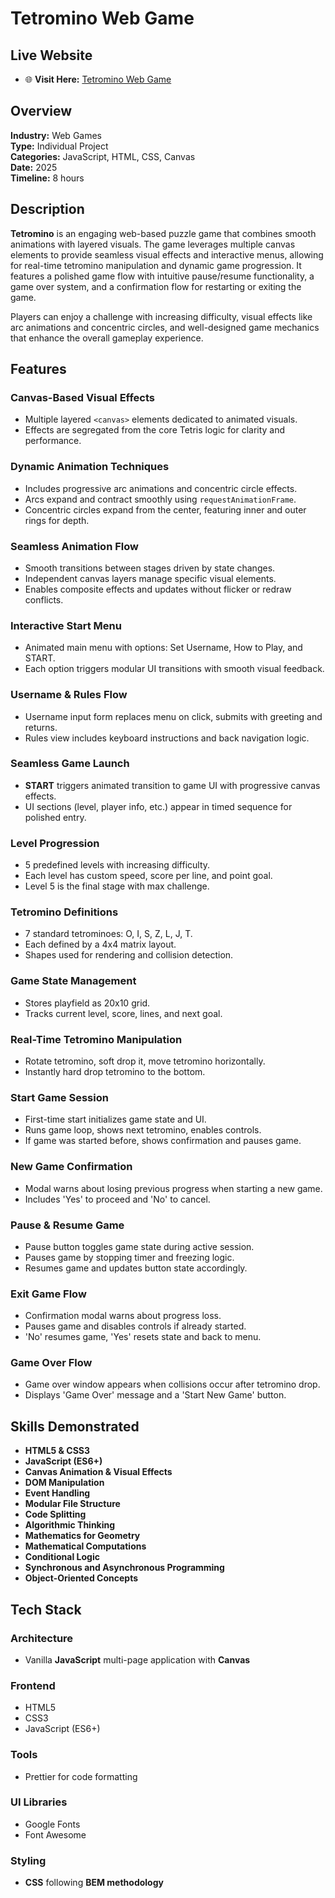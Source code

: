 # Tetromino Web Game

## Live Website

- 🌐 **Visit Here:** [Tetromino Web Game](https://marynashavlak.github.io/tetromino/)

## Overview

**Industry:** Web Games  
**Type:** Individual Project  
**Categories:** JavaScript, HTML, CSS, Canvas  
**Date:** 2025  
**Timeline:** 8 hours  

## Description

**Tetromino** is an engaging web-based puzzle game that combines smooth animations with layered visuals. The game leverages multiple canvas elements to provide seamless visual effects and interactive menus, allowing for real-time tetromino manipulation and dynamic game progression. It features a polished game flow with intuitive pause/resume functionality, a game over system, and a confirmation flow for restarting or exiting the game.

Players can enjoy a challenge with increasing difficulty, visual effects like arc animations and concentric circles, and well-designed game mechanics that enhance the overall gameplay experience.

## Features

### Canvas-Based Visual Effects

- Multiple layered `<canvas>` elements dedicated to animated visuals.
- Effects are segregated from the core Tetris logic for clarity and performance.

### Dynamic Animation Techniques

- Includes progressive arc animations and concentric circle effects.
- Arcs expand and contract smoothly using `requestAnimationFrame`.
- Concentric circles expand from the center, featuring inner and outer rings for depth.

### Seamless Animation Flow

- Smooth transitions between stages driven by state changes.
- Independent canvas layers manage specific visual elements.
- Enables composite effects and updates without flicker or redraw conflicts.

### Interactive Start Menu

- Animated main menu with options: Set Username, How to Play, and START.
- Each option triggers modular UI transitions with smooth visual feedback.

### Username & Rules Flow

- Username input form replaces menu on click, submits with greeting and returns.
- Rules view includes keyboard instructions and back navigation logic.

### Seamless Game Launch

- **START** triggers animated transition to game UI with progressive canvas effects.
- UI sections (level, player info, etc.) appear in timed sequence for polished entry.

### Level Progression

- 5 predefined levels with increasing difficulty.
- Each level has custom speed, score per line, and point goal.
- Level 5 is the final stage with max challenge.

### Tetromino Definitions

- 7 standard tetrominoes: O, I, S, Z, L, J, T.
- Each defined by a 4x4 matrix layout.
- Shapes used for rendering and collision detection.

### Game State Management

- Stores playfield as 20x10 grid.
- Tracks current level, score, lines, and next goal.

### Real-Time Tetromino Manipulation

- Rotate tetromino, soft drop it, move tetromino horizontally.
- Instantly hard drop tetromino to the bottom.

### Start Game Session

- First-time start initializes game state and UI.
- Runs game loop, shows next tetromino, enables controls.
- If game was started before, shows confirmation and pauses game.

### New Game Confirmation

- Modal warns about losing previous progress when starting a new game.
- Includes 'Yes' to proceed and 'No' to cancel.

### Pause & Resume Game

- Pause button toggles game state during active session.
- Pauses game by stopping timer and freezing logic.
- Resumes game and updates button state accordingly.

### Exit Game Flow

- Confirmation modal warns about progress loss.
- Pauses game and disables controls if already started.
- 'No' resumes game, 'Yes' resets state and back to menu.

### Game Over Flow

- Game over window appears when collisions occur after tetromino drop.
- Displays 'Game Over' message and a 'Start New Game' button.

## Skills Demonstrated

- **HTML5 & CSS3**  
- **JavaScript (ES6+)**  
- **Canvas Animation & Visual Effects**  
- **DOM Manipulation**  
- **Event Handling**  
- **Modular File Structure**  
- **Code Splitting**  
- **Algorithmic Thinking**  
- **Mathematics for Geometry**  
- **Mathematical Computations**  
- **Conditional Logic**  
- **Synchronous and Asynchronous Programming**  
- **Object-Oriented Concepts**  

## Tech Stack

### Architecture

- Vanilla **JavaScript** multi-page application with **Canvas**

### Frontend

- HTML5  
- CSS3  
- JavaScript (ES6+)

### Tools

- Prettier for code formatting

### UI Libraries

- Google Fonts  
- Font Awesome

### Styling

- **CSS** following **BEM methodology**




